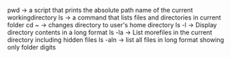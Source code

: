 pwd -> a script that prints the absolute path name of the current workingdirectory
ls -> a command that lists files and directories in current folder
cd ~ -> changes directory to user's home directory
ls -l -> Display directory contents in a long format
ls -la -> List morefiles in the current directory including hidden files
ls -aln -> list all files in long format showing only folder digits
